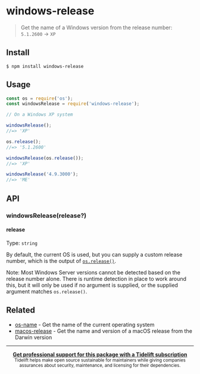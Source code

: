 # windows-release

> Get the name of a Windows version from the release number: `5.1.2600` → `XP`

## Install

```
$ npm install windows-release
```

## Usage

```js
const os = require('os');
const windowsRelease = require('windows-release');

// On a Windows XP system

windowsRelease();
//=> 'XP'

os.release();
//=> '5.1.2600'

windowsRelease(os.release());
//=> 'XP'

windowsRelease('4.9.3000');
//=> 'ME'
```

## API

### windowsRelease(release?)

#### release

Type: `string`

By default, the current OS is used, but you can supply a custom release number, which is the output of [`os.release()`](https://nodejs.org/api/os.html#os_os_release).

Note: Most Windows Server versions cannot be detected based on the release number alone. There is runtime detection in place to work around this, but it will only be used if no argument is supplied, or the supplied argument matches `os.release()`.

## Related

- [os-name](https://github.com/sindresorhus/os-name) - Get the name of the current operating system
- [macos-release](https://github.com/sindresorhus/macos-release) - Get the name and version of a macOS release from the Darwin version

---

<div align="center">
	<b>
		<a href="https://tidelift.com/subscription/pkg/npm-windows-release?utm_source=npm-windows-release&utm_medium=referral&utm_campaign=readme">Get professional support for this package with a Tidelift subscription</a>
	</b>
	<br>
	<sub>
		Tidelift helps make open source sustainable for maintainers while giving companies<br>assurances about security, maintenance, and licensing for their dependencies.
	</sub>
</div>
